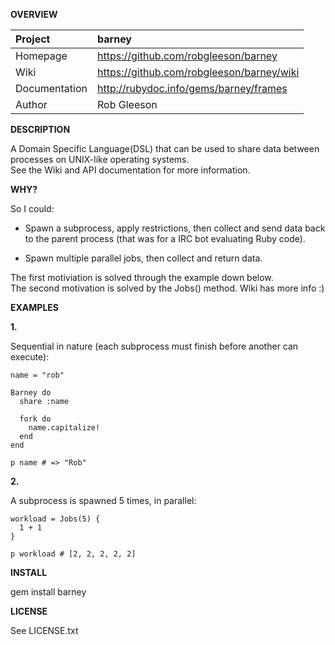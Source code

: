 __OVERVIEW__


| Project         | barney    
|:----------------|:--------------------------------------------------
| Homepage        | https://github.com/robgleeson/barney
| Wiki            | https://github.com/robgleeson/barney/wiki
| Documentation   | http://rubydoc.info/gems/barney/frames 
| Author          | Rob Gleeson             


__DESCRIPTION__

  A Domain Specific Language(DSL) that can be used to share data between 
  processes on UNIX-like operating systems.  
  See the Wiki and API documentation for more information.


__WHY?__

So I could:

* Spawn a subprocess, apply restrictions, then collect and send data back   
  to the parent process (that was for a IRC bot evaluating Ruby code).

* Spawn multiple parallel jobs, then collect and return data.  

The first motiviation is solved through the example down below.  
The second  motivation is solved by the Jobs() method. Wiki has more info :)


__EXAMPLES__

__1.__

Sequential in nature (each subprocess must finish before another can execute):

    name = "rob"

    Barney do
      share :name
      
      fork do 
        name.capitalize!
      end
    end

    p name # => "Rob"
    
__2.__

A subprocess is spawned 5 times, in parallel:

    workload = Jobs(5) {
      1 + 1
    }

    p workload # [2, 2, 2, 2, 2]

__INSTALL__

  gem install barney

__LICENSE__

  
  See LICENSE.txt


 
